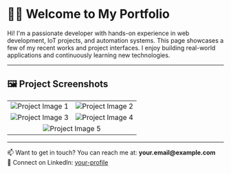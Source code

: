 <!DOCTYPE html>
<html lang="en">
<head>
  <meta charset="UTF-8">

</head>
<body>

  <h1>👨‍💻 Welcome to My Portfolio</h1>

  <p>
    Hi! I'm a passionate developer with hands-on experience in web development, IoT projects, and automation systems.
    This page showcases a few of my recent works and project interfaces. I enjoy building real-world applications and continuously learning new technologies.
  </p>

  <hr>

  <h2>🖼️ Project Screenshots</h2>

  <table>
    <tr>
      <td>
        <img src="https://i.postimg.cc/648Pm12q/Screenshot-2025-06-20-215758.png" alt="Project Image 1">
      </td>
      <td>
        <img src="https://i.postimg.cc/0rjhjrWv/Screenshot-2025-06-20-215811.png" alt="Project Image 2">
      </td>
    </tr>
    <tr>
      <td>
        <img src="https://i.postimg.cc/dDfpyvpy/Screenshot-2025-06-20-215846.png" alt="Project Image 3">
      </td>
      <td>
        <img src="https://i.postimg.cc/TpWSjFvH/Screenshot-2025-06-20-215915.png" alt="Project Image 4">
      </td>
    </tr>
    <tr>
      <td colspan="2" style="text-align:center;">
        <img src="https://i.postimg.cc/zyZQx7JD/Screenshot-2025-06-20-215929.png" alt="Project Image 5">
      </td>
    </tr>
  </table>

  <hr>

  <p>
    📫 Want to get in touch? You can reach me at: <strong>your.email@example.com</strong><br>
    💼 Connect on LinkedIn: <a href="https://www.linkedin.com/in/your-profile">your-profile</a>
  </p>

</body>
</html>
